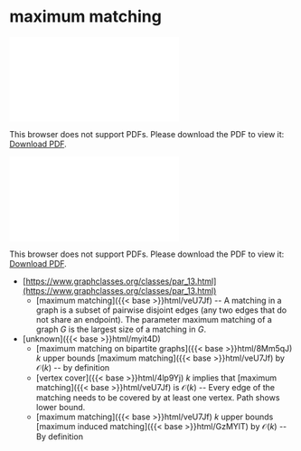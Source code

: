 # maximum matching




<object data="../local_veU7Jf.pdf" type="application/pdf" width="100%" height="480px"><embed src="../local_veU7Jf.pdf"><p>This browser does not support PDFs. Please download the PDF to view it: <a href="../local_veU7Jf.pdf">Download PDF</a>.</p></embed></object>


<object data="../inclusions_veU7Jf.pdf" type="application/pdf" width="100%" height="480px"><embed src="../inclusions_veU7Jf.pdf"><p>This browser does not support PDFs. Please download the PDF to view it: <a href="../inclusions_veU7Jf.pdf">Download PDF</a>.</p></embed></object>

*  [https://www.graphclasses.org/classes/par_13.html](https://www.graphclasses.org/classes/par_13.html)
    * [maximum matching]({{< base >}}html/veU7Jf) -- A matching in a graph is a subset of pairwise disjoint edges (any two edges that do not share an endpoint). The parameter maximum matching of a graph $G$ is the largest size of a matching in $G$.
*  [unknown]({{< base >}}html/myit4D)
    * [maximum matching on bipartite graphs]({{< base >}}html/8Mm5qJ) $k$ upper bounds [maximum matching]({{< base >}}html/veU7Jf) by $\mathcal O(k)$ -- by definition
    * [vertex cover]({{< base >}}html/4lp9Yj) $k$ implies that [maximum matching]({{< base >}}html/veU7Jf) is $\mathcal O(k)$ -- Every edge of the matching needs to be covered by at least one vertex. Path shows lower bound.
    * [maximum matching]({{< base >}}html/veU7Jf) $k$ upper bounds [maximum induced matching]({{< base >}}html/GzMYlT) by $\mathcal O(k)$ -- By definition